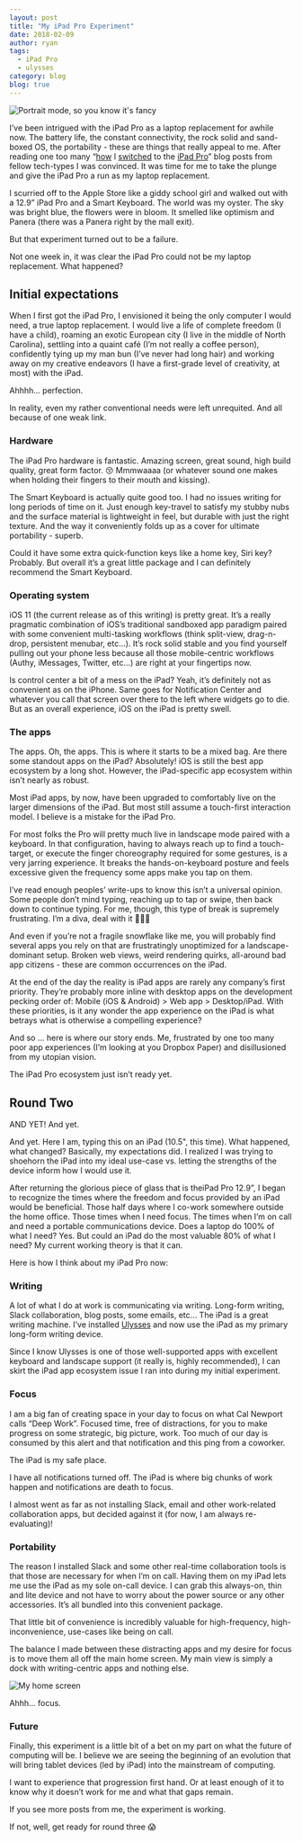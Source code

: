 ```yaml
---
layout: post
title: "My iPad Pro Experiment"
date: 2018-02-09
author: ryan
tags:
  - iPad Pro
  - ulysses
category: blog
blog: true
---
```


![](http://share.ryandaigle.com/IMG_0688.jpg "Portrait mode, so you know it's fancy")

I’ve been intrigued with the iPad Pro as a laptop replacement for awhile now. The battery life, the constant connectivity, the rock solid and sand-boxed OS, the portability - these are things that really appeal to me. After reading one too many “[how](https://www.foraker.com/blog/using-the-ipad-pro) I [switched](https://micropreneur.life/working-on-an-ipad-pro-for-developers/) to the [iPad Pro](https://jann.is/ipad-pro-for-programming/)” blog posts from fellow tech-types I was convinced. It was time for me to take the plunge and give the iPad Pro a run as my laptop replacement.

I scurried off to the Apple Store like a giddy school girl and walked out with a 12.9” iPad Pro and a Smart Keyboard. The world was my oyster. The sky was bright blue, the flowers were in bloom. It smelled like optimism and Panera (there was a Panera right by the mall exit).

But that experiment turned out to be a failure.

Not one week in, it was clear the iPad Pro could not be my laptop replacement. What happened?

## Initial expectations

When I first got the iPad Pro, I envisioned it being the only computer I would need, a true laptop replacement. I would live a life of complete freedom (I have a child), roaming an exotic European city (I live in the middle of North Carolina), settling into a quaint café (I’m not really a coffee person), confidently tying up my man bun (I’ve never had long hair) and working away on my creative endeavors (I have a first-grade level of creativity, at most) with the iPad.

Ahhhh... perfection.

In reality, even my rather conventional needs were left unrequited. And all because of one weak link.

### Hardware

The iPad Pro hardware is fantastic. Amazing screen, great sound, high build quality, great form factor. 😚 Mmmwaaaa (or whatever sound one makes when holding their fingers to their mouth and kissing).

The Smart Keyboard is actually quite good too. I had no issues writing for long periods of time on it. Just enough key-travel to satisfy my stubby nubs and the surface material is lightweight in feel, but durable with just the right texture. And the way it conveniently folds up as a cover for ultimate portability - superb.

Could it have some extra quick-function keys like a home key, Siri key? Probably. But overall it’s a great little package and I can definitely recommend the Smart Keyboard.

### Operating system

iOS 11 (the current release as of this writing) is pretty great. It’s a really pragmatic combination of iOS’s traditional sandboxed app paradigm paired with some convenient multi-tasking workflows (think split-view, drag-n-drop, persistent menubar, etc...). It’s rock solid stable and you find yourself pulling out your phone less because all those mobile-centric workflows (Authy, iMessages, Twitter, etc...) are right at your fingertips now.

Is control center a bit of a mess on the iPad? Yeah, it’s definitely not as convenient as on the iPhone. Same goes for Notification Center and whatever you call that screen over there to the left where widgets go to die. But as an overall experience, iOS on the iPad is pretty swell.

### The apps

The apps. Oh, the apps. This is where it starts to be a mixed bag. Are there some standout apps on the iPad? Absolutely! iOS is still the best app ecosystem by a long shot. However, the iPad-specific app ecosystem within isn’t nearly as robust.

Most iPad apps, by now, have been upgraded to comfortably live on the larger dimensions of the iPad. But most still assume a touch-first interaction model. I believe is a mistake for the iPad Pro.

For most folks the Pro will pretty much live in landscape mode paired with a keyboard. In that configuration, having to always reach up to find a touch-target, or execute the finger choreography required for some gestures, is a very jarring experience. It breaks the hands-on-keyboard posture and feels excessive given the frequency some apps make you tap on them.

I’ve read enough peoples’ write-ups to know this isn’t a universal opinion. Some people don’t mind typing, reaching up to tap or swipe, then back down to continue typing. For me, though, this type of break is supremely frustrating. I’m a diva, deal with it 💁🏻‍♂️

And even if you’re not a fragile snowflake like me, you will probably find several apps you rely on that are frustratingly unoptimized for a landscape-dominant setup. Broken web views, weird rendering quirks, all-around bad app citizens - these are common occurrences on the iPad.

At the end of the day the reality is iPad apps are rarely any company’s first priority. They’re probably more inline with desktop apps on the development pecking order of: Mobile (iOS & Android) \> Web app \> Desktop/iPad. With these priorities, is it any wonder the app experience on the iPad is what betrays what is otherwise a compelling experience?

And so ... here is where our story ends. Me, frustrated by one too many poor app experiences (I’m looking at you Dropbox Paper) and disillusioned from my utopian vision.

The iPad Pro ecosystem just isn’t ready yet.

## Round Two

AND YET! And yet.

And yet. Here I am, typing this on an iPad (10.5", this time). What happened, what changed? Basically, my expectations did. I realized I was trying to shoehorn the iPad into my ideal use-case vs. letting the strengths of the device inform how I would use it.

After returning the glorious piece of glass that is theiPad Pro 12.9”, I began to recognize the times where the freedom and focus provided by an iPad would be beneficial. Those half days where I co-work somewhere outside the home office. Those times when I need focus. The times when I’m on call and need a portable communications device. Does a laptop do 100% of what I need? Yes. But could an iPad do the most valuable 80% of what I need? My current working theory is that it can.

Here is how I think about my iPad Pro now:

### Writing

A lot of what I do at work is communicating via writing. Long-form writing, Slack collaboration, blog posts, some emails, etc... The iPad is a great writing machine. I’ve installed [Ulysses](Ulysses%20by%20Ulysses%20GmbH%20&%20Co.%20KGhttps://itunes.apple.com/us/app/ulysses/id1225571038?mt=8 "Ulysses for the iPad") and now use the iPad as my primary long-form writing device.

Since I know Ulysses is one of those well-supported apps with excellent keyboard and landscape support (it really is, highly recommended), I can skirt the iPad app ecosystem issue I ran into during my initial experiment.

### Focus

I am a big fan of creating space in your day to focus on what Cal Newport calls “Deep Work”. Focused time, free of distractions, for you to make progress on some strategic, big picture, work. Too much of our day is consumed by this alert and that notification and this ping from a coworker.

The iPad is my safe place.

I have all notifications turned off. The iPad is where big chunks of work happen and notifications are death to focus.

I almost went as far as not installing Slack, email and other work-related collaboration apps, but decided against it (for now, I am always re-evaluating)!

### Portability

The reason I installed Slack and some other real-time collaboration tools is that those are necessary for when I’m on call. Having them on my iPad lets me use the iPad as my sole on-call device. I can grab this always-on, thin and lite device and not have to worry about the power source or any other accessories. It’s all bundled into this convenient package.

That little bit of convenience is incredibly valuable for high-frequency, high-inconvenience, use-cases like being on call.

The balance I made between these distracting apps and my desire for focus is to move them all off the main home screen. My main view is simply a dock with writing-centric apps and nothing else.

![My home screen](http://share.ryandaigle.com/IMG_0011.jpg "Peace and quiet, no distractions")

Ahhh... focus.

### Future

Finally, this experiment is a little bit of a bet on my part on what the future of computing will be. I believe we are seeing the beginning of an evolution that will bring tablet devices (led by iPad) into the mainstream of computing.

I want to experience that progression first hand. Or at least enough of it to know why it doesn’t work for me and what that gaps remain.

If you see more posts from me, the experiment is working.

If not, well, get ready for round three 😱